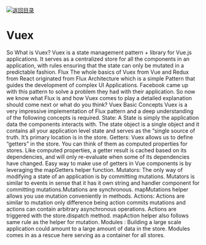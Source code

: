 [![返回目录](https://parg.co/UCb)](https://github.com/wxyyxc1992/Awesome-CheatSheet) 
 
 
# Vuex

So What is Vuex? Vuex is a state management pattern + library for Vue.js applications. It serves as a centralized store for all the components in an application, with rules ensuring that the state can only be mutated in a predictable fashion. Flux The whole basics of Vuex from Vue and Redux from React originated from Flux Architecture which is a simple Pattern that guides the development of complex UI Applications. Facebook came up with this pattern to solve a problem they had with their application. So now we know what Flux is and how Vuex comes to play a detailed explanation should come next or what do you think? Vuex Basic Concepts Vuex is a very impressive implementation of Flux pattern and a deep understanding of the following concepts is required. State: A State is simply the application data the components interacts with. The state object is a single object and it contains all your application level state and serves as the “single source of truth. It’s primary location is in the store. Getters: Vuex allows us to define “getters” in the store. You can think of them as computed properties for stores. Like computed properties, a getter result is cached based on its dependencies, and will only re-evaluate when some of its dependencies have changed. Easy way to make use of getters in Vue components is by leveraging the mapGetters helper function. Mutators: The only way of modifying a state of an application is by committing mutations. Mutators is similar to events in sense that it has it own string and handler component for committing mutations.Mutations are synchronous. mapMutations helper allows you use mutation conveniently in methods. Actions: Actions are similar to mutation only difference being action commits mutations and actions can contain arbitrary asynchronous operations. Actions are triggered with the store.dispatch method. mapAction helper also follows same rule as the helper for mutation. Modules : Building a large scale application could amount to a large amount of data in the store. Modules comes in as a rescue here serving as a container for all stores.
